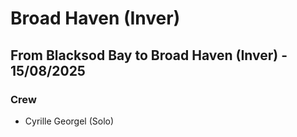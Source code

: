 # Broad Haven (Inver)

## From Blacksod Bay to Broad Haven (Inver) - 15/08/2025

###  Crew

- Cyrille Georgel (Solo)



